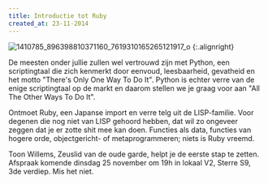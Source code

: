 ```yaml
---
title: Introductie tot Ruby
created_at: 23-11-2014
---
```


![1410785_896398810371160_7619310165265121917_o](https://zeus.ugent.be/wp-content/uploads/2014/11/1410785_896398810371160_7619310165265121917_o-212x300.jpg)
{:.alignright}

De meesten onder jullie zullen wel vertrouwd zijn met Python, een scriptingtaal die zich kenmerkt door eenvoud, leesbaarheid, gevatheid en het motto "There's Only One Way To Do It". Python is echter verre van de enige scriptingtaal op de markt en daarom stellen we je graag voor aan "All The Other Ways To Do It".

Ontmoet Ruby, een Japanse import en verre telg uit de LISP-familie. Voor degenen die nog niet van LISP gehoord hebben, dat wil zo ongeveer zeggen dat je er zotte shit mee kan doen. Functies als data, functies van hogere orde, objectgericht- of metaprogrammeren; niets is Ruby vreemd.

Toon Willems, Zeuslid van de oude garde, helpt je de eerste stap te zetten. Afspraak komende dinsdag 25 november om 19h in lokaal V2, Sterre S9, 3de verdiep. Mis het niet.
